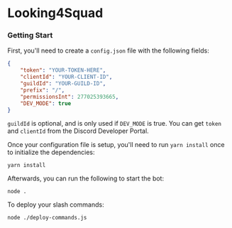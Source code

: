 # Looking4Squad

### Getting Start

First, you'll need to create a `config.json` file with the following fields:

```json
{
    "token": "YOUR-TOKEN-HERE",
    "clientId": "YOUR-CLIENT-ID",
    "guildId": "YOUR-GUILD-ID",
    "prefix": "/",
    "permissionsInt": 277025393665,
    "DEV_MODE": true
}
```

`guildId` is optional, and is only used if `DEV_MODE` is true.
You can get `token` and `clientId` from the Discord Developer Portal.

Once your configuration file is setup, you'll need to run `yarn install` once to initialize the dependencies:

```commandline
yarn install
```

Afterwards, you can run the following to start the bot:
```commandline
node .
```

To deploy your slash commands:
```commandline
node ./deploy-commands.js
```